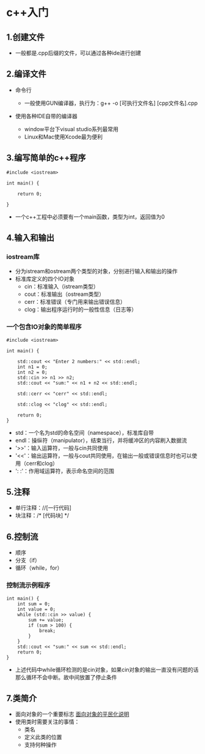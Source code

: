 # c++入门

## 1.创建文件
- 一般都是.cpp后缀的文件，可以通过各种ide进行创建

## 2.编译文件

- 命令行
    - 一般使用GUN编译器，执行为：g++ -o [可执行文件名]  [cpp文件名].cpp

- 使用各种IDE自带的编译器
    - window平台下visual studio系列最常用
    - Linux和Mac使用Xcode最为便利

## 3.编写简单的c++程序

```
#include <iostream>

int main() {

    return 0;

}

```
- 一个c++工程中必须要有一个main函数，类型为int，返回值为0

## 4.输入和输出

### iostream库

- 分为istream和ostream两个类型的对象，分别进行输入和输出的操作
- 标准库定义的四个IO对象
    - cin：标准输入（istream类型）
    - cout：标准输出（ostream类型）
    - cerr：标准错误（专门用来输出错误信息）
    - clog：输出程序运行时的一般性信息（日志等）
    
### 一个包含IO对象的简单程序
```
#include <iostream>

int main() {

    std::cout << "Enter 2 numbers:" << std::endl;
    int n1 = 0;
    int n2 = 0;
    std::cin >> n1 >> n2;
    std::cout << "sum:" << n1 + n2 << std::endl;

    std::cerr << "cerr" << std::endl;

    std::clog << "clog" << std::endl;

    return 0;
}
```
- std：一个名为std的命名空间（namespace），标准库自带
- endl：操纵符（manipulator），结束当行，并将缓冲区的内容刷入数据流
- '>>'：输入运算符，一般与cin共同使用
- '<<'：输出运算符，一般与cout共同使用，在输出一般或错误信息时也可以使用（cerr和clog）
- ': :'：作用域运算符，表示命名空间的范围

## 5.注释
- 单行注释：//[一行代码]
- 块注释：/* [代码块] */

## 6.控制流
- 顺序
- 分支（if）
- 循环（while，for）

### 控制流示例程序
```
int main() {
    int sum = 0;
    int value = 0;
    while (std::cin >> value) {
        sum += value;
        if (sum > 100) {
            break;
        }
    }
    std::cout << "sum:" << sum << std::endl;
    return 0;
}
```
- 上述代码中while循环检测的是cin对象，如果cin对象的输出一直没有问题的话那么循环不会中断。故中间放置了停止条件

## 7.类简介
- 面向对象的一个重要标志  [面向对象的平民化说明](https://www.jianshu.com/p/7a5b0043b035)
- 使用类时需要关注的事情：
    - 类名
    - 定义此类的位置
    - 支持何种操作
